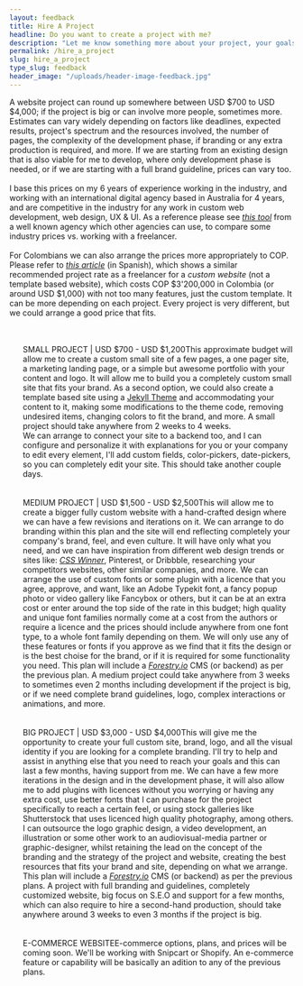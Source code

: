```yaml
---
layout: feedback
title: Hire A Project
headline: Do you want to create a project with me?
description: "Let me know something more about your project, your goals, and who you are. Please fill the form below to get in contact with me."
permalink: /hire_a_project
slug: hire_a_project
type_slug: feedback
header_image: "/uploads/header-image-feedback.jpg"
---
```


<span class="font-light">
	A website project can round up somewhere between <span class="text-aqua">USD $700 to USD $4,000</span>; if the project is big or can involve more people, sometimes more. Estimates can vary widely depending on factors like deadlines, expected results, project's spectrum and the resources involved, the number of pages, the complexity of the development phase, if branding or any extra production is required, and more. If we are starting from an existing design that is also viable for me to develop, where only development phase is needed, or if we are starting with a full brand guideline, prices can vary too.
	<br><br>I base this prices on my 6 years of experience working in the industry, and working with an international digital agency based in Australia for 4 years, and are competitive in the industry for any work in <span class="font-regular">custom web development, web design, UX & UI</span>. As a reference please see <a class="text-aqua" href="https://designagency.io/" target="_blank"><em class="font-light text-italic">this tool</em></a> from a well known agency which other agencies can use, to compare some industry prices vs. working with a freelancer.
	<br><br>For Colombians we can also arrange the prices more appropriately to COP. Please refer to <a class="text-aqua" href="https://www.ikkonos.com/ideate/cuanto-debe-cobrar-por-una-pagina-web-en-colombia-si-es-freelancer" target="_blank"><em class="font-light text-italic">this article</em></a> (in Spanish), which shows a similar recommended project rate as a freelancer for a <em class="font-regular text-italic">custom website</em> (not a template based website), which costs COP $3'200,000 in Colombia (or around USD $1,000) with not too many features, just the custom template. It can be more depending on each project. Every project is very different, but we could arrange a good price that fits.
</span>

<ul class="text-left" style="font-size:14px; list-style-type:none;">
	<br><br>
	<li><span class="d-block font-regular text-aqua text-center text-md-left mb-1">SMALL PROJECT | USD $700 - USD $1,200</span>This approximate budget will allow me to create a custom small site of a few pages, a one pager site, a marketing landing page, or a simple but awesome portfolio with your content and logo. It will allow me to build you a completely custom small site that fits your brand. As a second option, we could also create a template based site using a <a class="text-aqua" href="https://jekyllthemes.io/free" target="_blank">Jekyll Theme</a> and accommodating your content to it, making some modifications to the theme code, removing undesired items, changing colors to fit the brand, and more. A small project should take anywhere from 2 weeks to 4 weeks.
  <br>We can arrange to connect your site to a backend too, and I can configure and personalize it with explanations for you or your company to edit every element, I'll add custom fields, color-pickers, date-pickers, so you can completely edit your site. This should take another couple days.</li>
	<br><br>
	<li><span class="d-block font-regular text-aqua text-center text-md-left mb-1">MEDIUM PROJECT | USD $1,500 - USD $2,500</span>This will allow me to create a bigger fully custom website with a hand-crafted design where we can have a few revisions and iterations on it. We can arrange to do branding within this plan and the site will end reflecting completely your company's brand, feel, and even culture. It will have only what you need, and we can have inspiration from different web design trends or sites like: <a class="text-aqua" href="https://www.csswinner.com/" target="_blank"><em class="font-light text-italic">CSS Winner</em></a>, Pinterest, or Dribbble, researching your competitors websites, other similar companies, and more. We can arrange the use of custom fonts or some plugin with a licence that you agree, approve, and want, like an Adobe Typekit font, a fancy popup photo or video gallery like Fancybox or others, but it can be at an extra cost or enter around the top side of the rate in this budget; high quality and unique font families normally come at a cost from the authors or require a licence and the prices should include anywhere from one font type, to a whole font family depending on them. <!--They will always vary from different prices depending on the font, author, and purchasing website. Also some plugins have licences to use. -->We will only use any of these features or fonts if you approve as we find that it fits the design or is the best choise for the brand, or if it is required for some functionality you need. This plan will include a <a class="text-aqua" href="https://forestry.io/" target="_blank"><em class="font-light text-italic">Forestry.io</em></a> CMS (or backend) as per the previous plan. A medium project could take anywhere from 3 weeks to sometimes even 2 months including development if the project is big, or if we need complete brand guidelines, logo, complex interactions or animations, and more.</li>
	<br><br>
	<li><span class="d-block font-regular text-aqua text-center text-md-left mb-1">BIG PROJECT | USD $3,000 - USD $4,000</span>This will give me the opportunity to create your full custom site, brand, logo, and all the visual identity if you are looking for a complete branding. I'll try to help and assist in anything else that you need to reach your goals and this can last a few months, having support from me. We can have a few more iterations in the design and in the development phase, it will also allow me to add plugins with licences without you worrying or having any extra cost, use better fonts that I can purchase for the project specifically to reach a certain feel, or using stock galleries like Shutterstock that uses licenced high quality photography, among others. I can outsource the logo graphic design, a video development, an illustration or some other work to an audiovisual-media partner or graphic-designer, whilst retaining the lead on the concept of the branding and the strategy of the project and website, creating the best resources that fits your brand and site, depending on what we arrange. This plan will include a <a class="text-aqua" href="https://forestry.io/" target="_blank"><em class="font-light text-italic">Forestry.io</em></a> CMS (or backend) as per the previous plans. A project with full branding and guidelines, completely customized website, big focus on S.E.O and support for a few months, which can also require to hire a second-hand production, should take anywhere around 3 weeks to even 3 months if the project is big.</li>
	<!--<br><br>
	<li><span class="d-block font-regular text-aqua text-center text-md-left mb-1">USD $4,000 or more</span> This budget will cover almost all the previous plans and will also allow me to hire a second graphic-designer part-time to help with me in the design phase of the project, or hire a video editor, or a second professional to help us in the development phase or any video, photography, illustration, 3D production, and to have a more robust team to help you get much better results. It will specially give me more time, which will render in a much better and polished platform, with more revisions and more hours put to it, with multiple engaging effects, page transitions, very customised animations, any relatively big production if it is needed, or anything else you require to help you reach your goals and make you happy. A project like this could take anywhere from 1 month to 3 months.</li>-->
	<br><br>
	<li><span class="d-block font-regular text-aqua text-center text-md-left mb-1">E-COMMERCE WEBSITE<!-- | USD $1,000 - USD $2,000--></span>E-commerce options, plans, and prices will be coming soon. We'll be working with Snipcart or Shopify. An e-commerce feature or capability will be basically an adition to any of the previous plans.</li>
</ul>